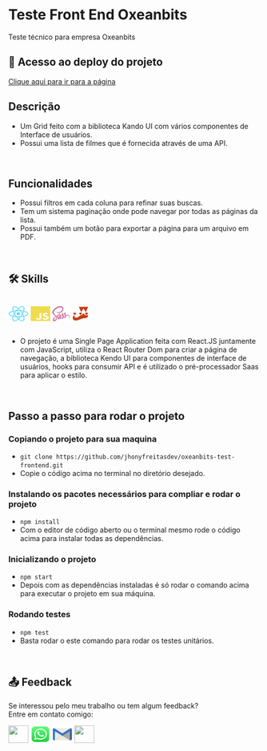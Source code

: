 # Teste Front End Oxeanbits
Teste técnico para empresa Oxeanbits  
 
## 🔗 Acesso ao deploy do projeto
<a href="https://oxeanbits-test-frontend.vercel.app/">Clique aqui para ir para a página</a>

## Descrição 
- Um Grid feito com a biblioteca Kando UI com vários componentes de Interface de usuários.
- Possui uma lista de filmes que é fornecida através de uma API.
<br/>

## Funcionalidades
- Possui filtros em cada coluna para refinar suas buscas.
- Tem um sistema paginação onde pode navegar por todas as páginas da lista.
- Possui também um botão para exportar a página para um arquivo em PDF.  
<br/>

## 🛠 Skills
<div style="display: inline_block"><br>
  <img align="center" alt="React" height="30" width="40" src="src/assets/icons/icon-react.png">
  <img align="center" alt="Js" height="30" width="40" src="https://raw.githubusercontent.com/devicons/devicon/master/icons/javascript/javascript-plain.svg">
  <img align="center" alt="Sass" height="30" width="35" src="src/assets/icons/icon-sass.png">
  <img align="center" alt="Jest" height="30" width="35" src="src/assets/icons/icon-jest.png">
</div><br/>

- O projeto é uma Single Page Application feita com React.JS juntamente com JavaScript, utiliza o React Router Dom para criar a página de navegação, a biblioteca Kendo UI para componentes de interface de usuários, hooks para consumir API e é utilizado o pré-processador Saas para aplicar o estilo.
<br/>


## Passo a passo para rodar o projeto

### Copiando o projeto para sua maquina
- `git clone https://github.com/jhonyfreitasdev/oxeanbits-test-frontend.git`
- Copie o código acima no terminal no diretório desejado.
 
### Instalando os pacotes necessários para compliar e rodar o projeto  
- `npm install`
- Com o editor de código aberto ou o terminal mesmo rode o código acima para instalar todas as dependências.

### Inicializando o projeto 
- `npm start`
- Depois com as dependências instaladas é só rodar o comando acima para executar o projeto em sua máquina.  

### Rodando testes
- `npm test`
- Basta rodar o este comando para rodar os testes unitários.

<br/>


## 📤 Feedback
Se interessou pelo meu trabalho ou tem algum feedback? <br/> 
Entre em contato comigo:
<br/>
 
<p align="left"> 
 <a href="https://www.linkedin.com/in/jhony-freitas/" target="_blank" rel="noreferrer"><img src="https://raw.githubusercontent.com/danielcranney/readme-generator/main/public/icons/socials/linkedin.svg" width="40" height="35" /></a>
 <a href ="https://api.whatsapp.com/send?phone=5511948127577&text" target="_blank" rel="noreferrer"><img src="./src/assets/icons/icon-whatsapp.png" width="40" height="35" /></a>
 <a href ="mailto:jhony00._@hotmail.com" target="_blank" rel="noreferrer"><img src="src/assets/icons/icon-mail.png" width="40" height="35" /></a>
 <a href="https://discord.com/users/jhonyFreitas#1359" target="_blank" rel="noreferrer"><img src="https://raw.githubusercontent.com/danielcranney/readme-generator/main/public/icons/socials/discord.svg" width="40" height="35" /></a> 

 </p>
